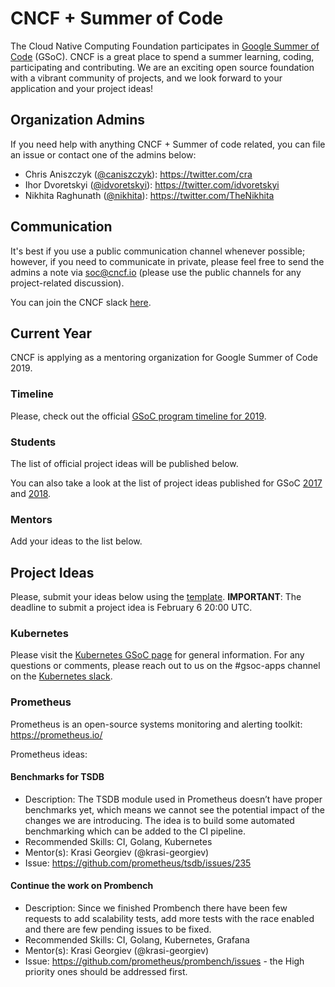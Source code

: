 # CNCF + Summer of Code

The Cloud Native Computing Foundation participates in [Google Summer of Code](https://summerofcode.withgoogle.com/) (GSoC). CNCF is a great place to spend a summer learning, coding, participating and contributing. We are an exciting open source foundation with a vibrant community of projects, and we look forward to your application and your project ideas!

## Organization Admins

If you need help with anything CNCF + Summer of code related, you can file an issue or contact one of the admins below:

* Chris Aniszczyk ([@caniszczyk](https://github.com/caniszczyk)): https://twitter.com/cra
* Ihor Dvoretskyi ([@idvoretskyi](https://github.com/idvoretskyi)): https://twitter.com/idvoretskyi
* Nikhita Raghunath ([@nikhita](https://github.com/nikhita)): https://twitter.com/TheNikhita

## Communication

It's best if you use a public communication channel whenever possible; however, if you need to communicate in private, please feel free to send the admins a note via soc@cncf.io (please use the public channels for any project-related discussion).

You can join the CNCF slack [here](https://slack.cncf.io/).

## Current Year

CNCF is applying as a mentoring organization for Google Summer of Code 2019.

### Timeline

Please, check out the official [GSoC program timeline for 2019](https://developers.google.com/open-source/gsoc/timeline).

### Students

The list of official project ideas will be published below.

You can also take a look at the list of project ideas published for GSoC [2017](/2017.md) and [2018](/2018.md).

### Mentors

Add your ideas to the list below.

## Project Ideas

Please, submit your ideas below using the [template](/PROJECT_IDEA_TEMPLATE.md). **IMPORTANT**: The deadline to submit a project idea is February 6 20:00 UTC.

### Kubernetes

Please visit the [Kubernetes GSoC page](https://git.k8s.io/community/mentoring/google-summer-of-code.md) for general information.
For any questions or comments, please reach out to us on the #gsoc-apps channel on the [Kubernetes slack](http://slack.k8s.io/).

### Prometheus

Prometheus is an open-source systems monitoring and alerting toolkit: https://prometheus.io/

Prometheus ideas:

#### Benchmarks for TSDB
* Description: The TSDB module used in Prometheus  doesn’t have proper benchmarks yet, which means we cannot see the potential impact of the changes we are introducing. The idea is to build some automated benchmarking which can be added to the CI pipeline.
* Recommended Skills: CI, Golang, Kubernetes
* Mentor(s): Krasi Georgiev (@krasi-georgiev)
* Issue: https://github.com/prometheus/tsdb/issues/235

#### Continue the work on Prombench
* Description: Since we finished Prombench there have been few requests to add scalability tests, add more tests with the race enabled and there are few pending issues to be fixed.
* Recommended Skills: CI, Golang, Kubernetes, Grafana
* Mentor(s): Krasi Georgiev (@krasi-georgiev)
* Issue: https://github.com/prometheus/prombench/issues - the High priority ones should be addressed first.
